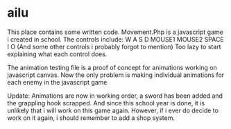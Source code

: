 # ailu
This place contains some written code.
Movement.Php is a javascript game i created in school.
The controls include: W A S D MOUSE1 MOUSE2 SPACE I O (And some other controls i probably forgot to mention)
Too lazy to start explaining what each control does.

The animation testing file is a proof of concept for animations working on javascript canvas. 
Now the only problem is making individual animations for each enemy in the javascript game

Update: Animations are now in working order, a sword has been added and the grappling hook scrapped. And since this school year is done, it is unlikely that i will work on this game again. However, if i ever do decide to work on it again, i should remember to add a shop system.
